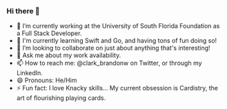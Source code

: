 ### Hi there 👋

- 🔭 I’m currently working at the University of South Florida Foundation as a Full Stack Developer.
- 🌱 I'm currently learning Swift and Go, and having tons of fun doing so!
- 👯 I’m looking to collaborate on just about anything that's interesting!
- 💬 Ask me about my work availability.
- 📫 How to reach me: @clark_brandonw on Twitter, or through my LinkedIn.
- 😄 Pronouns: He/Him
- ⚡ Fun fact: I love Knacky skills... My current obsession is Cardistry, the art of flourishing playing cards. 
